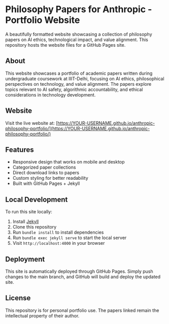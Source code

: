 # Philosophy Papers for Anthropic - Portfolio Website

A beautifully formatted website showcasing a collection of philosophy papers on AI ethics, technological impact, and value alignment. This repository hosts the website files for a GitHub Pages site.

## About

This website showcases a portfolio of academic papers written during undergraduate coursework at IIIT-Delhi, focusing on AI ethics, philosophical perspectives on technology, and value alignment. The papers explore topics relevant to AI safety, algorithmic accountability, and ethical considerations in technology development.

## Website

Visit the live website at: [https://YOUR-USERNAME.github.io/anthropic-philosophy-portfolio/](https://YOUR-USERNAME.github.io/anthropic-philosophy-portfolio/)

## Features

- Responsive design that works on mobile and desktop
- Categorized paper collections
- Direct download links to papers
- Custom styling for better readability
- Built with GitHub Pages + Jekyll

## Local Development

To run this site locally:

1. Install [Jekyll](https://jekyllrb.com/docs/installation/)
2. Clone this repository
3. Run `bundle install` to install dependencies
4. Run `bundle exec jekyll serve` to start the local server
5. Visit `http://localhost:4000` in your browser

## Deployment

This site is automatically deployed through GitHub Pages. Simply push changes to the main branch, and GitHub will build and deploy the updated site.

## License

This repository is for personal portfolio use. The papers linked remain the intellectual property of their author. 